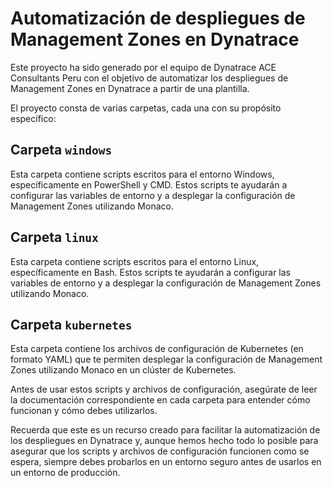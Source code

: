 # Automatización de despliegues de Management Zones en Dynatrace 

Este proyecto ha sido generado por el equipo de Dynatrace ACE Consultants Peru con el objetivo de automatizar los despliegues de Management Zones en Dynatrace a partir de una plantilla.

El proyecto consta de varias carpetas, cada una con su propósito específico:

## Carpeta `windows`

Esta carpeta contiene scripts escritos para el entorno Windows, específicamente en PowerShell y CMD. Estos scripts te ayudarán a configurar las variables de entorno y a desplegar la configuración de Management Zones utilizando Monaco.

## Carpeta `linux`

Esta carpeta contiene scripts escritos para el entorno Linux, específicamente en Bash. Estos scripts te ayudarán a configurar las variables de entorno y a desplegar la configuración de Management Zones utilizando Monaco.

## Carpeta `kubernetes`

Esta carpeta contiene los archivos de configuración de Kubernetes (en formato YAML) que te permiten desplegar la configuración de Management Zones utilizando Monaco en un clúster de Kubernetes.

Antes de usar estos scripts y archivos de configuración, asegúrate de leer la documentación correspondiente en cada carpeta para entender cómo funcionan y cómo debes utilizarlos.

Recuerda que este es un recurso creado para facilitar la automatización de los despliegues en Dynatrace y, aunque hemos hecho todo lo posible para asegurar que los scripts y archivos de configuración funcionen como se espera, siempre debes probarlos en un entorno seguro antes de usarlos en un entorno de producción.
